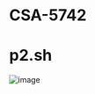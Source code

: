 # CSA-5742

# p2.sh

![image](https://user-images.githubusercontent.com/67947019/214248297-668c5b0a-ccdc-4e33-85d2-c38f54159fff.png)
